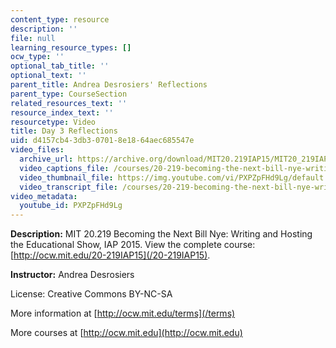 ```yaml
---
content_type: resource
description: ''
file: null
learning_resource_types: []
ocw_type: ''
optional_tab_title: ''
optional_text: ''
parent_title: Andrea Desrosiers' Reflections
parent_type: CourseSection
related_resources_text: ''
resource_index_text: ''
resourcetype: Video
title: Day 3 Reflections
uid: d4157cb4-3db3-0701-8e18-64aec685547e
video_files:
  archive_url: https://archive.org/download/MIT20.219IAP15/MIT20_219IAP15_AD_D03_Reflection_audio_360p.mp4
  video_captions_file: /courses/20-219-becoming-the-next-bill-nye-writing-and-hosting-the-educational-show-january-iap-2015/863c045395da53f7822c9b829d3f7e21_PXPZpFHd9Lg.vtt
  video_thumbnail_file: https://img.youtube.com/vi/PXPZpFHd9Lg/default.jpg
  video_transcript_file: /courses/20-219-becoming-the-next-bill-nye-writing-and-hosting-the-educational-show-january-iap-2015/0f5f9ed5bea36e4f44dd79ce94d3051e_PXPZpFHd9Lg.pdf
video_metadata:
  youtube_id: PXPZpFHd9Lg
---
```


**Description:** MIT 20.219 Becoming the Next Bill Nye: Writing and Hosting the Educational Show, IAP 2015. View the complete course: [http://ocw.mit.edu/20-219IAP15](/20-219IAP15).

**Instructor:** Andrea Desrosiers

License: Creative Commons BY-NC-SA

More information at [http://ocw.mit.edu/terms](/terms)

More courses at [http://ocw.mit.edu](http://ocw.mit.edu)
